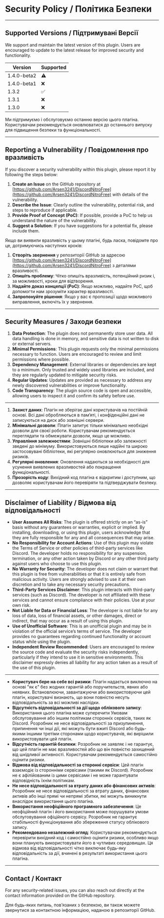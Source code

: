 # Security Policy / Політика Безпеки

---

## Supported Versions / Підтримувані Версії

We support and maintain the latest version of this plugin. Users are encouraged to update to the latest release for improved security and functionality.

| Version     | Supported          |
|-------------|--------------------|
| 1.4.0-beta2 | :warning:          |
| 1.4.0-beta1 | :x:                |
| 1.3.2       | :white_check_mark: |
| 1.3.1       | :x:                |
| 1.3.0       | :x:                |

Ми підтримуємо і обслуговуємо останню версію цього плагіна. Користувачам рекомендується оновлюватися до останнього випуску для підвищення безпеки та функціональності.

---

## Reporting a Vulnerability / Повідомлення про вразливість

If you discover a security vulnerability within this plugin, please report it by following the steps below:

1. **Create an Issue** on the GitHub repository at [https://github.com/Arsen3241/DiscordNitroFree](https://github.com/Arsen3241/DiscordNitroFree) with details of the vulnerability.
2. **Describe the Issue**: Clearly outline the vulnerability, potential risk, and steps to reproduce if applicable.
3. **Provide Proof of Concept (PoC)**: If possible, provide a PoC to help us understand the nature of the vulnerability.
4. **Suggest a Solution**: If you have suggestions for a potential fix, please include them.

Якщо ви виявили вразливість у цьому плагіні, будь ласка, повідомте про це, дотримуючись наступних кроків:

1. **Створіть звернення** у репозиторії GitHub за адресою [https://github.com/Arsen3241/DiscordNitroFree](https://github.com/Arsen3241/DiscordNitroFree) з деталями вразливості.
2. **Опишіть проблему**: Чітко опишіть вразливість, потенційний ризик і, за можливості, кроки для відтворення.
3. **Надайте доказ концепції (PoC)**: Якщо можливо, надайте PoC, щоб допомогти нам зрозуміти характер вразливості.
4. **Запропонуйте рішення**: Якщо у вас є пропозиції щодо можливого виправлення, включіть їх у звернення.

---

## Security Measures / Заходи безпеки

1. **Data Protection**: The plugin does not permanently store user data. All data handling is done in memory, and sensitive data is not written to disk or external servers.
2. **Minimal Permissions**: This plugin requests only the minimal permissions necessary to function. Users are encouraged to review and limit permissions where possible.
3. **Dependency Management**: External libraries or dependencies are kept to a minimum. Only trusted and widely used libraries are included, and they are regularly updated to mitigate security risks.
4. **Regular Updates**: Updates are provided as necessary to address any newly discovered vulnerabilities or improve functionality.
5. **Code Transparency**: The plugin source code is open and accessible, allowing users to inspect it and confirm its safety before use.
---
1. **Захист даних**: Плагін не зберігає дані користувачів на постійній основі. Всі дані обробляються в пам’яті, і конфіденційні дані не записуються на диск або зовнішні сервери.
2. **Мінімальні дозволи**: Плагін запитує тільки мінімально необхідні дозволи для своєї роботи. Користувачам рекомендується переглядати та обмежувати дозволи, якщо це можливо.
3. **Управління залежностями**: Зовнішні бібліотеки або залежності зведені до мінімуму. Використовуються лише надійні та широко застосовувані бібліотеки, які регулярно оновлюються для зниження ризиків.
4. **Регулярні оновлення**: Оновлення надаються за необхідності для усунення виявлених вразливостей або покращення функціональності.
5. **Прозорість коду**: Вихідний код плагіна є відкритим і доступним, що дозволяє користувачам його перевіряти та підтверджувати безпеку.

---

## Disclaimer of Liability / Відмова від відповідальності

- **User Assumes All Risks**: The plugin is offered strictly on an “as-is” basis without any guarantees or warranties, explicit or implied. By installing, downloading, or using this plugin, users acknowledge that they are fully responsible for any and all consequences that may arise.
- **No Responsibility for Account Actions**: Use of this plugin may violate the Terms of Service or other policies of third-party services like Discord. The developer holds no responsibility for any suspension, termination, or any other action taken by Discord or any other third party against users who choose to use this plugin.
- **No Warranty for Security**: The developer does not claim or warrant that this plugin is free from vulnerabilities or that it is entirely safe from malicious activity. Users are strongly advised to use it at their own discretion and to take any necessary security precautions.
- **Third-Party Services Disclaimer**: This plugin interacts with third-party services (such as Discord). The developer is not affiliated with these services and cannot ensure compliance with their policies. Use at your own risk.
- **Not Liable for Data or Financial Loss**: The developer is not liable for any loss of data, loss of financial assets, or other damages, direct or indirect, that may occur as a result of using this plugin.
- **Use of Unofficial Software**: This is an unofficial plugin and may be in violation of the official service’s terms of service. The developer provides no guarantees regarding continued functionality or account status while using the plugin.
- **Independent Review Recommended**: Users are encouraged to review the source code and evaluate the security risks independently, particularly if they intend to use it in sensitive environments. This disclaimer expressly denies all liability for any action taken as a result of the use of this plugin.
---
- **Користувач бере на себе всі ризики**: Плагін надається виключно на основі "як є" без жодних гарантій або поручительств, явних або неявних. Встановлюючи, завантажуючи або використовуючи цей плагін, користувачі визнають, що вони повністю несуть відповідальність за всі можливі наслідки.
- **Відсутність відповідальності за дії щодо облікового запису**: Використання цього плагіна може суперечити Умовам обслуговування або іншим політикам сторонніх сервісів, таких як Discord. Розробник не несе відповідальності за призупинення, припинення чи інші дії, які можуть бути вжиті Discord або будь-якими іншими третіми сторонами щодо користувачів, які вирішили використовувати цей плагін.
- **Відсутність гарантій безпеки**: Розробник не заявляє і не гарантує, що цей плагін не має вразливостей або що він повністю захищений від шкідливої активності. Користувачам рекомендується самостійно оцінити ризики.
- **Відмова від відповідальності за сторонні сервіси**: Цей плагін взаємодіє із сторонніми сервісами (такими як Discord). Розробник не є афілійованим із цими сервісами і не може гарантувати відповідність їхнім політикам.
- **Не несе відповідальності за втрату даних або фінансових активів**: Розробник не несе відповідальності за втрату даних, фінансових активів або інші прямі чи непрямі збитки, які можуть виникнути внаслідок використання цього плагіна.
- **Використання неофіційного програмного забезпечення**: Це неофіційний плагін і його використання може порушувати умови обслуговування офіційного сервісу. Розробник не гарантує стабільності функціонування або збереження статусу облікового запису.
- **Рекомендовано незалежний огляд**: Користувачам рекомендується перевірити вихідний код і самостійно оцінити ризики, особливо якщо вони планують використовувати його в чутливих середовищах. Ця відмова від відповідальності чітко виключає будь-яку відповідальність за дії, вчинені в результаті використання цього плагіна.

---

## Contact / Контакт

For any security-related issues, you can also reach out directly at the contact information provided on the GitHub repository.

Для будь-яких питань, пов’язаних з безпекою, ви також можете звернутися за контактною інформацією, наданою в репозиторії GitHub.
